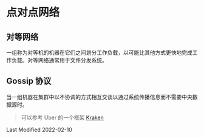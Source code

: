 # 点对点网络

## 对等网络

一组称为对等机的机器在它们之间划分工作负载，以可能比其他方式更快地完成工作负载。对等网络通常用于文件分发系统。

## Gossip 协议

当一组机器在集群中以不协调的方式相互交谈以通过系统传播信息而不需要中央数据源时。

> 可以参考 Uber 的一个框架 [Kraken](https://github.com/uber/kraken)

Last Modified 2022-02-10
